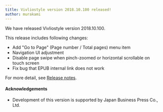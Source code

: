 ```yaml
---
title: Vivliostyle version 2018.10.100 released!
author: murakami
---
```


We have released Vivliostyle version 2018.10.100.

This release includes following changes:

- Add "Go to Page" (Page number / Total pages) menu item
- Navigation UI adjustment
- Disable page swipe when pinch-zoomed or horizontal scrollable on touch screen
- Fix bug that EPUB internal link does not work

For more detail, see [Release notes](https://github.com/vivliostyle/vivliostyle/releases).

#### Acknowledgements

- Development of this version is supported by Japan Business Press Co., Ltd.